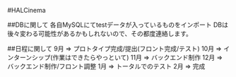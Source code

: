 #HALCinema

##DBに関して
各自MySQLにてtestデータが入っているものをインポート
DBは後々変わる可能性があるかもしれないので、その都度連絡します。

##日程に関して
 9月 => プロトタイプ完成/提出(フロント完成/テスト)
10月 => インターンシップ(作業はできたらやっといて)
11月 => バックエンド制作
12月 => バックエンド制作/フロント調整
 1月 => トータルでのテスト
 2月 => 完成
